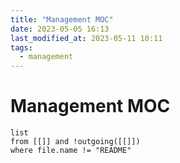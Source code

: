 ```yaml
---
title: "Management MOC"
date: 2023-05-05 16:13
last_modified_at: 2023-05-11 10:11
tags:
  - management
---
```


# Management MOC

```dataview
list
from [[]] and !outgoing([[]])
where file.name != "README"
```
